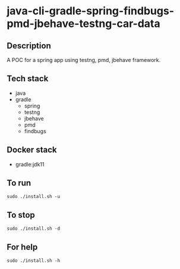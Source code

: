 # java-cli-gradle-spring-findbugs-pmd-jbehave-testng-car-data

## Description
A POC for a spring app using testng,
pmd, jbehave framework.

## Tech stack
- java
- gradle
	- spring
  - testng
  - jbehave
  - pmd
  - findbugs

## Docker stack
- gradle:jdk11

## To run
`sudo ./install.sh -u`

## To stop
`sudo ./install.sh -d`

## For help
`sudo ./install.sh -h`
